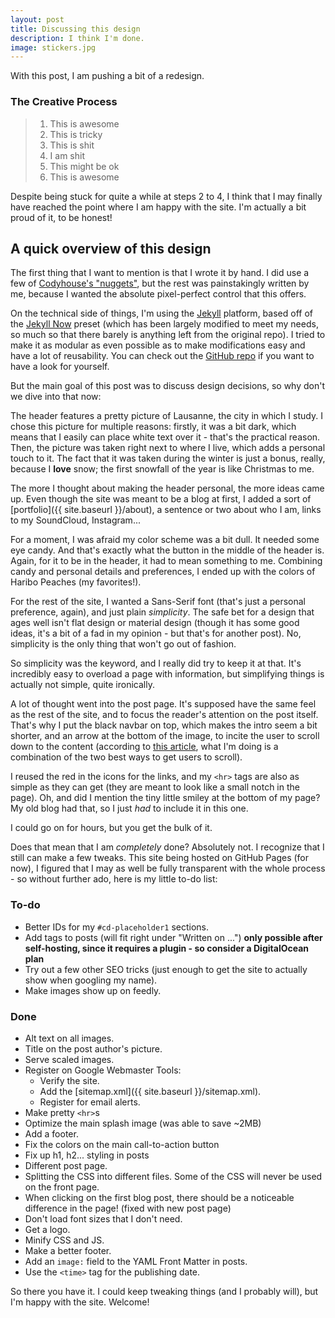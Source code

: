 ```yaml
---
layout: post
title: Discussing this design
description: I think I'm done.
image: stickers.jpg
---
```


With this post, I am pushing a bit of a redesign.

### The Creative Process

> 1. This is awesome  
> 2. This is tricky 
> 3. This is shit 
> 4. I am shit 
> 5. This might be ok 
> 6. This is awesome  

Despite being stuck for quite a while at steps 2 to 4, I think that I may finally have reached the point where I am happy with the site. I'm actually a bit proud of it, to be honest!

## A quick overview of this design

The first thing that I want to mention is that I wrote it by hand. I did use a few of [Codyhouse's "nuggets"](http://codyhouse.co/), but the rest was painstakingly written by me, because I wanted the absolute pixel-perfect control that this offers.

On the technical side of things, I'm using the [Jekyll](http://jekyllrb.com/) platform, based off of the [Jekyll Now](https://github.com/barryclark/jekyll-now) preset (which has been largely modified to meet my needs, so much so that there barely is anything left from the original repo). I tried to make it as modular as even possible as to make modifications easy and have a lot of reusability. You can check out the [GitHub repo](https://github.com/MaximeKjaer/MaximeKjaer.github.io) if you want to have a look for yourself.

But the main goal of this post was to discuss design decisions, so why don't we dive into that now:

<!--- Separator -->

The header features a pretty picture of Lausanne, the city in which I study. I chose this picture for multiple reasons: firstly, it was a bit dark, which means that I easily can place white text over it - that's the practical reason. Then, the picture was taken right next to where I live, which adds a personal touch to it. The fact that it was taken during the winter is just a bonus, really, because I **love** snow; the first snowfall of the year is like Christmas to me.

The more I thought about making the header personal, the more ideas came up. Even though the site was meant to be a blog at first, I added a sort of [portfolio]({{ site.baseurl }}/about), a sentence or two about who I am, links to my SoundCloud, Instagram...

For a moment, I was afraid my color scheme was a bit dull. It needed some eye candy. And that's exactly what the button in the middle of the header is. Again, for it to be in the header, it had to mean something to me. Combining candy and personal details and preferences, I ended up with the colors of Haribo Peaches (my favorites!).

For the rest of the site, I wanted a Sans-Serif font (that's just a personal preference, again), and just plain *simplicity*. The safe bet for a design that ages well isn't flat design or material design (though it has some good ideas, it's a bit of a fad in my opinion - but that's for another post). No, simplicity is the only thing that won't go out of fashion.

So simplicity was the keyword, and I really did try to keep it at that. It's incredibly easy to overload a page with information, but simplifying things is actually not simple, quite ironically.

A lot of thought went into the post page. It's supposed have the same feel as the rest of the site, and to focus the reader's attention on the post itself. That's why I put the black navbar on top, which makes the intro seem a bit shorter, and an arrow at the bottom of the image, to incite the user to scroll down to the content (according to [this article](http://hugeinc.com/ideas/perspective/everybody-scrolls), what I'm doing is a combination of the two best ways to get users to scroll).

I reused the red in the icons for the links, and my `<hr>` tags are also as simple as they can get (they are meant to look like a small notch in the page). Oh, and did I mention the tiny little smiley at the bottom of my page? My old blog had that, so I just *had* to include it in this one.

I could go on for hours, but you get the bulk of it.

Does that mean that I am *completely* done? Absolutely not. I recognize that I still can make a few tweaks. This site being hosted on GitHub Pages (for now), I figured that I may as well be fully transparent with the whole process - so without further ado, here is my little to-do list:

### To-do

- Better IDs for my `#cd-placeholder1` sections.
- Add tags to posts (will fit right under "Written on ...") **only possible after self-hosting, since it requires a plugin - so consider a DigitalOcean plan**
- Try out a few other SEO tricks (just enough to get the site to actually show when googling my name).
- Make images show up on feedly.

### Done

- Alt text on all images.
- Title on the post author's picture.
- Serve scaled images.
- Register on Google Webmaster Tools:
  - Verify the site.
  - Add the [sitemap.xml]({{ site.baseurl }}/sitemap.xml).
  - Register for email alerts.
- Make pretty `<hr>`s
- Optimize the main splash image (was able to save ~2MB)
- Add a footer.
- Fix the colors on the main call-to-action button
- Fix up h1, h2... styling in posts
- Different post page.
- Splitting the CSS into different files. Some of the CSS will never be used on the front page.
- When clicking on the first blog post, there should be a noticeable difference in the page! (fixed with new post page)
- Don't load font sizes that I don't need.
- Get a logo.
- Minify CSS and JS.
- Make a better footer.
- Add an `image:` field to the YAML Front Matter in posts.
- Use the `<time>` tag for the publishing date.

So there you have it. I could keep tweaking things (and I probably will), but I'm happy with the site. Welcome!